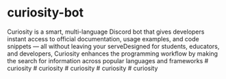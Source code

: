 # curiosity-bot
Curiosity is a smart, multi-language Discord bot that gives developers instant access to official documentation, usage examples, and code snippets — all without leaving your serveDesigned for students, educators, and developers, Curiosity enhances the programming workflow by making the search for information across popular languages and frameworks
#   c u r i o s i t y  
 #   c u r i o s i t y  
 #   c u r i o s i t y  
 #   c u r i o s i t y  
 #   c u r i o s i t y  
 